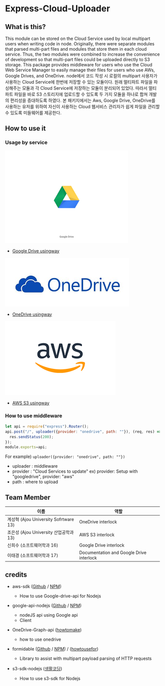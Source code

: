 # Express-Cloud-Uploader
## What is this?
This module can be stored on the Cloud Service used by local multipart users when writing code in node. Originally, there were separate modules that parsed multi-part files and modules that store them in each cloud service. Thus, the two modules were combined to increase the convenience of development so that multi-part files could be uploaded directly to S3 storage. This package provides middleware for users who use the Cloud Web Service Manager to easily manage their files for users who use AWs, Google Drives, and OneDrive.
node에서 코드 작성 시 로컬의 multipart 사용자가 사용하는 Cloud Service에 한번에 저장할 수 있는 모듈이다. 원래 멀티파트 파일을 파싱해주는 모듈과 각 Cloud Service에 저장하는 모듈이 분리되어 있었다. 따라서 멀티파트 파일을 바로 S3 스토리지에 업로드할 수 있도록 두 가지 모듈을 하나로 합쳐 개발의 편리성을 증대하도록 하였다. 본 패키지에서는 Aws, Google Drive, OneDrive를 사용하는 유저를 위하여 자신이 사용하는 Cloud 웹서비스 관리자가 쉽게 파일을 관리할 수 있도록 미들웨어를 제공한다.

## How to use it
### Usage by service
![googledrive](/images/googledrivelogo.gif)
* [Google Drive usingway](/docs/google-drive.md)

![onedrive](/images/onedrive.jpg)
* [OneDrive usingway]()

![AWS](/images/awslogo.gif)
* [AWS S3 usingway](/docs/s3.md)

### How to use middleware
```js
let api = require("express").Router();
api.post("/", uploader({provider: "onedrive", path: ""}), (req, res) => {
  res.sendStatus(200);
});
module.exports=api;
```
For example)
`uploader({provider: "onedrive", path: ""})` 
- uploader : middleware
- provider : "Cloud Services to update"
  ex) provider: Setup with "googledrive", provider: "aws"
- path : where to upload

## Team Member
이름 | 역할
---|---
계성혁 (Ajou University Sofrtware 13) | OneDrive interlock
조은성 (Ajou University 산업공학과 13) | AWS S3 interlock
신희수 (소프트웨어학과 16) | Google Drive interlock
이태경 (소프트웨어학과 17) | Documentation and Google Drive interlock

## credits
* aws-sdk ([Github](https://github.com/aws/aws-sdk-js) / [NPM](https://www.npmjs.com/package/aws-sdk))
    * How to use Google-drive-api for Nodejs

* google-api-nodejs ([Github](https://github.com/googleapis/google-api-nodejs-client/tree/master/samples/drive) / [NPM](https://www.npmjs.com/package/googleapis))
    * nodeJS api using Google api
    * Client

* OneDrive-Graph-api ([howtomake](https://www.evernote.com/l/AUDufYzQX7NOVJymel7-gw49_mkbKUWdy10))
    * how to use onedrive

* formidable ([Github](https://github.com/felixge/node-formidable) /  [NPM](https://www.npmjs.com/package/formidable)) / ([howtousefor]())
    * Library to assist with multipart payload parsing of HTTP requests

* s3-sdk-nodejs ([생활코딩](https://opentutorials.org/course/2717/11797))
    * How to use s3-sdk for Nodejs
